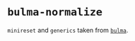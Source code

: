 `bulma-normalize`
====

`minireset` and `generics` taken from [`bulma`](https://github.com/jgthms/bulma/tree/master/sass/base).
